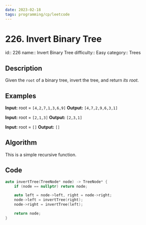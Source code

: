 ```yaml
---
date: 2023-02-18
tags: programming/cp/leetcode
---
```


# 226. Invert Binary Tree 

id:: 226
name:: Invert Binary Tree
difficulty:: Easy
category:: Trees

## Description
Given the `root` of a binary tree, invert the tree, and return _its root_.

## Examples
**Input:** root = `[4,2,7,1,3,6,9]`
**Output:** `[4,7,2,9,6,3,1]`

**Input:** root = `[2,1,3]`
**Output:** `[2,3,1]`

**Input:** root = `[]`
**Output:** `[]`

## Algorithm
This is a simple recursive function.

## Code
```cpp
auto invertTree(TreeNode* node) -> TreeNode* {
	if (node == nullptr) return node;

	auto left = node->left, right = node->right;
	node->left = invertTree(right);
	node->right = invertTree(left);

	return node;
}
```

